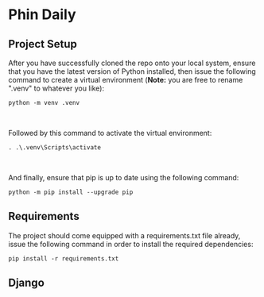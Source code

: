 # Phin Daily

## Project Setup
After you have successfully cloned the repo onto your local system, ensure that you have the latest version of Python installed, then issue the following command to create a virtual environment (<b>Note:</b> you are free to rename ".venv" to whatever you like):
```
python -m venv .venv
```

<br>

Followed by this command to activate the virtual environment:
```
. .\.venv\Scripts\activate
```

<br>

And finally, ensure that pip is up to date using the following command:
```
python -m pip install --upgrade pip
```

## Requirements
The project should come equipped with a requirements.txt file already, issue the following command in order to install the required dependencies:
```
pip install -r requirements.txt
```

## Django
